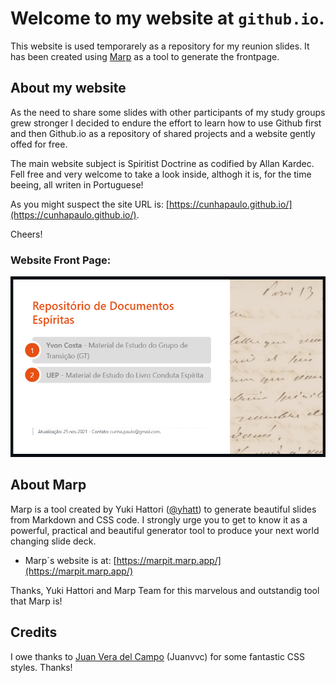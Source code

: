 # Welcome to my website at `github.io`.

This website is used temporarely as a repository for my reunion slides.
It has been created using [Marp](https://marpit.marp.app/) as a tool to generate the frontpage.

## About my website

As the need to share some slides with other participants of my study groups grew stronger I decided to endure the effort to learn how to use Github first and then Github.io as a repository of shared projects and a website gently offed for free.

The main website subject is Spiritist Doctrine as codified by Allan Kardec. Fell free and very welcome to take a look inside, althogh it is, for the time beeing, all writen in Portuguese!

As you might suspect the site URL is: [https://cunhapaulo.github.io/](https://cunhapaulo.github.io/).

Cheers!

### Website Front Page:
![Front Page](frontpage.png)

## About Marp
Marp is a tool created by Yuki Hattori ([@yhatt](https://github.com/yhatt)) to generate beautiful slides from Markdown and CSS code. I strongly urge you to get to know it as a powerful, practical and beautiful generator tool to produce your next world changing slide deck.

- Marp´s website is at: [https://marpit.marp.app/](https://marpit.marp.app/)

Thanks, Yuki Hattori and Marp Team for this marvelous and outstandig tool that Marp is!

## Credits
I owe thanks to [Juan Vera del Campo](http://www.incide.es/en/) (Juanvvc) for some fantastic CSS styles. Thanks!
